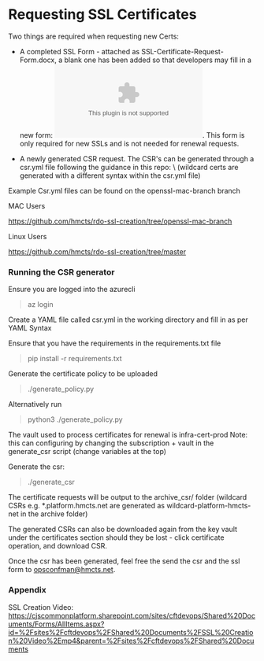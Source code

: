 # Requesting SSL Certificates

Two things are required when requesting new Certs: 
- A completed SSL Form - attached as SSL-Certificate-Request-Form.docx, a blank one has been added so that developers may fill in a new form:
![SSL Certificate Request Form](SSL-Certificate-Request-Form.docx).
This form is only required for new SSLs and is not needed for renewal requests.

- A newly generated CSR request. The CSR's can be generated through a csr.yml file following the guidance in this repo: \\ (wildcard certs are generated with a different syntax within the csr.yml file)

Example Csr.yml files can be found on the openssl-mac-branch branch

MAC Users

https://github.com/hmcts/rdo-ssl-creation/tree/openssl-mac-branch

Linux Users

https://github.com/hmcts/rdo-ssl-creation/tree/master



### Running the CSR generator
Ensure you are logged into the azurecli

> az login

Create a YAML file called csr.yml in the working directory and fill in as per YAML Syntax

Ensure that you have the requirements in the requirements.txt file

> pip install -r requirements.txt

Generate the certificate policy to be uploaded

> ./generate_policy.py

Alternatively run 
> python3 ./generate_policy.py

The vault used to process certificates for renewal is infra-cert-prod 
Note: this can configuring by changing the subscription + vault in the generate_csr script (change variables at the top)

Generate the csr:

> ./generate_csr


The certificate requests will be output to the archive_csr/<date> folder
(wildcard CSRs e.g. *.platform.hmcts.net are generated as wildcard-platform-hmcts-net in the archive folder)


The generated CSRs can also be downloaded again from the key vault under the certificates section should they be lost - click certificate operation, and download CSR.

Once the csr has been generated, feel free the send the csr and the ssl form to opsconfman@hmcts.net.

### Appendix

SSL Creation Video:
https://cjscommonplatform.sharepoint.com/sites/cftdevops/Shared%20Documents/Forms/AllItems.aspx?id=%2Fsites%2Fcftdevops%2FShared%20Documents%2FSSL%20Creation%20Video%2Emp4&parent=%2Fsites%2Fcftdevops%2FShared%20Documents
